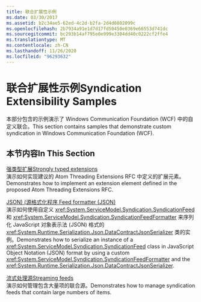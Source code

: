 ```yaml
---
title: 联合扩展性示例
ms.date: 03/30/2017
ms.assetid: b2c34ae5-62ed-4c2d-b2fa-2d4d0802099c
ms.openlocfilehash: 2b7934a91e1d7d17fd50450e0369e66553d741dc
ms.sourcegitcommit: bc293b14af795e0e999e3304dd40c0222cf2ffe4
ms.translationtype: MT
ms.contentlocale: zh-CN
ms.lasthandoff: 11/26/2020
ms.locfileid: "96293632"
---
```

# <a name="syndication-extensibility-samples"></a><span data-ttu-id="764e1-102">联合扩展性示例</span><span class="sxs-lookup"><span data-stu-id="764e1-102">Syndication Extensibility Samples</span></span>

<span data-ttu-id="764e1-103">本部分包含的示例演示了 Windows Communication Foundation (WCF) 中的自定义联合。</span><span class="sxs-lookup"><span data-stu-id="764e1-103">This section contains samples that demonstrate custom syndication in Windows Communication Foundation (WCF).</span></span>  
  
## <a name="in-this-section"></a><span data-ttu-id="764e1-104">本节内容</span><span class="sxs-lookup"><span data-stu-id="764e1-104">In This Section</span></span>  

 [<span data-ttu-id="764e1-105">强类型扩展</span><span class="sxs-lookup"><span data-stu-id="764e1-105">Strongly typed extensions</span></span>](strongly-typed-extensions-sample.md)  
 <span data-ttu-id="764e1-106">演示如何实现建议的 Atom Threading Extensions RFC 中定义的扩展元素。</span><span class="sxs-lookup"><span data-stu-id="764e1-106">Demonstrates how to implement an extension element defined in the proposed Atom Threading Extensions RFC.</span></span>  
  
 [<span data-ttu-id="764e1-107">JSON)  (源格式化程序 </span><span class="sxs-lookup"><span data-stu-id="764e1-107">Feed formatter (JSON)</span></span>](feed-formatter-json.md)  
 <span data-ttu-id="764e1-108">演示如何使用自定义 <xref:System.ServiceModel.Syndication.SyndicationFeed> 和 <xref:System.ServiceModel.Syndication.SyndicationFeedFormatter> 来序列化 JavaScript 对象表示法 (JSON) 格式的 <xref:System.Runtime.Serialization.Json.DataContractJsonSerializer> 类的实例。</span><span class="sxs-lookup"><span data-stu-id="764e1-108">Demonstrates how to serialize an instance of a <xref:System.ServiceModel.Syndication.SyndicationFeed> class in JavaScript Object Notation (JSON) format by using a custom <xref:System.ServiceModel.Syndication.SyndicationFeedFormatter> and the <xref:System.Runtime.Serialization.Json.DataContractJsonSerializer>.</span></span>  
  
 [<span data-ttu-id="764e1-109">流式处理源</span><span class="sxs-lookup"><span data-stu-id="764e1-109">Streaming feeds</span></span>](streaming-feeds-sample.md)  
 <span data-ttu-id="764e1-110">演示如何管理包含大量项的联合源。</span><span class="sxs-lookup"><span data-stu-id="764e1-110">Demonstrates how to manage syndication feeds that contain large numbers of items.</span></span>
